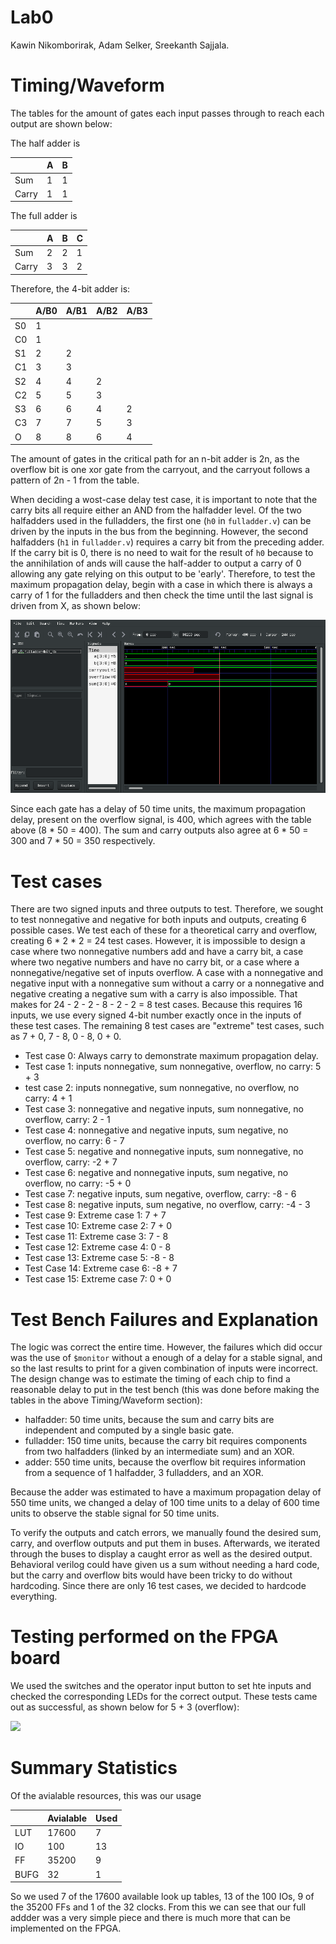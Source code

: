 # Lab0
Kawin Nikomborirak, Adam Selker, Sreekanth Sajjala.

# Timing/Waveform
The tables for the amount of gates each input passes through to reach each output are shown below:

The half adder is

|       | A | B |
|-------|---|---|
| Sum   | 1 | 1 |
| Carry | 1 | 1 |

The full adder is

|       | A | B | C |
|-------|---|---|---|
| Sum   | 2 | 2 | 1 |
| Carry | 3 | 3 | 2 |

Therefore, the 4-bit adder is:

|    | A/B0 | A/B1 | A/B2 | A/B3 |
|----|------|------|------|------|
| S0 | 1    |      |      |      |
| C0 | 1    |      |      |      |
| S1 | 2    | 2    |      |      |
| C1 | 3    | 3    |      |      |
| S2 | 4    | 4    | 2    |      |
| C2 | 5    | 5    | 3    |      |
| S3 | 6    | 6    | 4    | 2    |
| C3 | 7    | 7    | 5    | 3    |
| O  | 8    | 8    | 6    | 4    |

The amount of gates in the critical path for an n-bit adder is 2n, as the overflow bit is one xor gate from the carryout, and the carryout follows a pattern of 2n - 1 from the table.

When deciding a wost-case delay test case, it is important to note that the carry bits all require either an AND from the halfadder level.
Of the two halfadders used in the fulladders, the first one (`h0` in `fulladder.v`) can be driven by the inputs in the bus from the beginning.
However, the second halfadders (`h1` in `fulladder.v`) requires a carry bit from the preceding adder.
If the carry bit is 0, there is no need to wait for the result of `h0` because to the annihilation of ands will cause the half-adder to output a carry of 0 allowing any gate relying on this output to be 'early'.
Therefore, to test the maximum propagation delay, begin with a case in which there is always a carry of 1 for the fulladders and then check the time until the last signal is driven from X, as shown below:

![](res/wave.png)

Since each gate has a delay of 50 time units, the maximum propagation delay, present on the overflow signal, is 400, which agrees with the table above (8 * 50 = 400).
The sum and carry outputs also agree at 6 * 50 = 300 and 7 * 50 = 350 respectively.

# Test cases
There are two signed inputs and three outputs to test.
Therefore, we sought to test nonnegative and negative for both inputs and outputs, creating 6 possible cases.
We test each of these for a theoretical carry and overflow, creating 6 * 2 * 2 = 24 test cases.
However, it is impossible to design a case where two nonnegative numbers add and have a carry bit, a case where two negative numbers and have no carry bit, or a case where a nonnegative/negative set of inputs overflow.
A case with a nonnegative and negative input with a nonnegative sum without a carry or a nonnegative and negative creating a negative sum with a carry is also impossible.
That makes for 24 - 2 - 2 - 8 - 2 - 2 = 8 test cases.
Because this requires 16 inputs, we use every signed 4-bit number exactly once in the inputs of these test cases.
The remaining 8 test cases are "extreme" test cases, such as 7 + 0, 7 - 8, 0 - 8, 0 + 0.

- Test case 0: Always carry to demonstrate maximum propagation delay.
- Test case 1: inputs nonnegative, sum nonnegative, overflow, no carry: 5 + 3
- test case 2: inputs nonnegative, sum nonnegative, no overflow, no carry: 4 + 1
- Test case 3: nonnegative and negative inputs, sum nonnegative, no overflow, carry: 2 - 1
- Test case 4: nonnegative and negative inputs, sum negative, no overflow, no carry: 6 - 7
- Test case 5: negative and nonnegative inputs, sum nonnegative, no overflow, carry: -2 + 7
- Test case 6: negative and nonnegative inputs, sum negative, no overflow, no carry: -5 + 0
- Test case 7: negative inputs, sum negative, overflow, carry: -8 - 6
- Test case 8: negative inputs, sum negative, no overflow, carry: -4 - 3
- Test case 9: Extreme case 1: 7 + 7
- Test case 10: Extreme case 2: 7 + 0
- Test case 11: Extreme case 3: 7 - 8
- Test case 12: Extreme case 4: 0 - 8
- Test case 13: Extreme case 5: -8 - 8
- Test Case 14: Extreme case 6: -8 + 7
- Test case 15: Extreme case 7: 0 + 0

# Test Bench Failures and Explanation
The logic was correct the entire time.
However, the failures which did occur was the use of `$monitor` without a enough of a delay for a stable signal, and so the last results to print for a given combination of inputs were incorrect.
The design change was to estimate the timing of each chip to find a reasonable delay to put in the test bench (this was done before making the tables in the above Timing/Waveform section):

- halfadder: 50 time units, because the sum and carry bits are independent and computed by a single basic gate.
- fulladder: 150 time units, because the carry bit requires components from two halfadders (linked by an intermediate sum) and an XOR.
- adder: 550 time units, because the overflow bit requires information from a sequence of 1 halfadder, 3 fulladders, and an XOR.

Because the adder was estimated to have a maximum propagation delay of 550 time units, we changed a delay of 100 time units to a delay of 600 time units to observe the stable signal for 50 time units.

To verify the outputs and catch errors, we manually found the desired sum, carry, and overflow outputs and put them in buses.
Afterwards, we iterated through the buses to display a caught error as well as the desired output.
Behavioral verilog could have given us a sum without needing a hard code, but the carry and overflow bits would have been tricky to do without hardcoding.
Since there are only 16 test cases, we decided to hardcode everything.

# Testing performed on the FPGA board
We used the switches and the operator input button to set hte inputs and checked the corresponding LEDs for the correct output.
These tests came out as successful, as shown below for 5 + 3 (overflow):

![](res/5plus3.gif)

# Summary Statistics

Of the avialable resources, this was our usage


|       | Avialable | Used |
|-------|---        |---   |
| LUT   | 17600     |   7  |
| IO    |   100     |  13  |
| FF    | 35200     |   9  |
| BUFG  |    32     |   1  |

So we used 7 of the 17600 available look up tables, 13 of the 100 IOs, 9 of the 35200 FFs and 1 of the 32 clocks.
From this we can see that our full addder was a very simple piece and there is much more that can be implemented on the FPGA.
